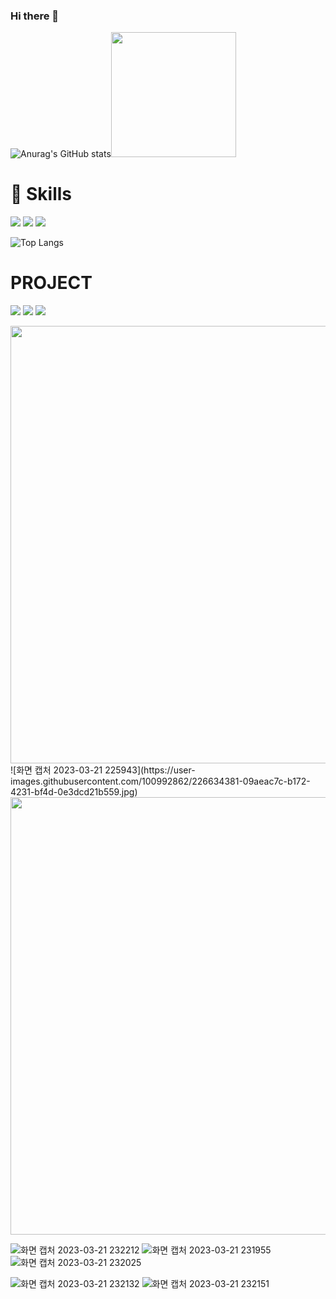 ### Hi there 👋
![Anurag's GitHub stats](https://github-readme-stats.vercel.app/api?username=Ahrum&show_icons=true&theme=buefy)<img src="https://user-images.githubusercontent.com/100992862/226620785-d9cd53b2-3ff2-4deb-878c-cf872eef84c1.jpg" width="200"/>

# :muscle: Skills

<img src="https://img.shields.io/badge/HTML5-E34F26?style=flat-square&logo=HTML5&logoColor=white"/> <img src="https://img.shields.io/badge/CSS3-1572B6?style=flat-square&logo=CSS3&logoColor=white"/> <img src="https://img.shields.io/badge/JavaScript-F7DF1E?style=flat-square&logo=JavaScript&logoColor=white"/> 

![Top Langs](https://github-readme-stats.vercel.app/api/top-langs/?username=AhrumKim&layout=compact)

# PROJECT
<img src="https://img.shields.io/badge/HTML5-E34F26?style=flat-square&logo=HTML5&logoColor=white"/> <img src="https://img.shields.io/badge/CSS3-1572B6?style=flat-square&logo=CSS3&logoColor=white"/> <img src="https://img.shields.io/badge/JavaScript-F7DF1E?style=flat-square&logo=JavaScript&logoColor=white"/>


<img src="https://user-images.githubusercontent.com/100992862/226627989-453f6193-7b1c-4263-87f2-df9ecdec7bf7.jpg" width="700"/>
![화면 캡처 2023-03-21 225943](https://user-images.githubusercontent.com/100992862/226634381-09aeac7c-b172-4231-bf4d-0e3dcd21b559.jpg)



<img src="https://user-images.githubusercontent.com/100992862/226633687-666c628f-9606-44ea-acc0-a3a4e4ee6999.jpg" width="700"/>

![화면 캡처 2023-03-21 232212](https://user-images.githubusercontent.com/100992862/226636024-ac1a6a22-8808-44d9-a9e2-1018eb706c02.jpg)
![화면 캡처 2023-03-21 231955](https://user-images.githubusercontent.com/100992862/226636125-544695d1-1ddd-4bf8-a7f2-32ca840ad203.jpg) 
![화면 캡처 2023-03-21 232025](https://user-images.githubusercontent.com/100992862/226636250-e8400006-642a-4a97-a011-b191c996395f.jpg)

![화면 캡처 2023-03-21 232132](https://user-images.githubusercontent.com/100992862/226636314-89b9b757-036f-49f8-91f4-d897146b1f83.jpg) ![화면 캡처 2023-03-21 232151](https://user-images.githubusercontent.com/100992862/226636434-460891d0-7719-4aa6-a51d-69692503526d.jpg)




